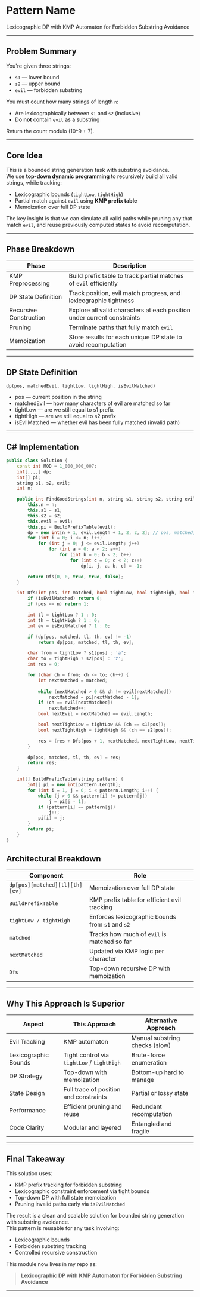 # Pattern Name  
Lexicographic DP with KMP Automaton for Forbidden Substring Avoidance

---

## Problem Summary

You're given three strings:
- `s1` — lower bound  
- `s2` — upper bound  
- `evil` — forbidden substring

You must count how many strings of length `n`:
- Are lexicographically between `s1` and `s2` (inclusive)  
- Do **not** contain `evil` as a substring

Return the count modulo (10^9 + 7).

---

## Core Idea

This is a bounded string generation task with substring avoidance.  
We use **top-down dynamic programming** to recursively build all valid strings, while tracking:

- Lexicographic bounds (`tightLow`, `tightHigh`)  
- Partial match against `evil` using **KMP prefix table**  
- Memoization over full DP state

The key insight is that we can simulate all valid paths while pruning any that match `evil`, and reuse previously computed states to avoid recomputation.

---

## Phase Breakdown

| Phase                  | Description                                                                 |
|------------------------|-----------------------------------------------------------------------------|
| KMP Preprocessing      | Build prefix table to track partial matches of `evil` efficiently           |
| DP State Definition    | Track position, evil match progress, and lexicographic tightness            |
| Recursive Construction | Explore all valid characters at each position under current constraints     |
| Pruning                | Terminate paths that fully match `evil`                                     |
| Memoization            | Store results for each unique DP state to avoid recomputation               |

---

## DP State Definition

```text
dp(pos, matchedEvil, tightLow, tightHigh, isEvilMatched)
```
- pos — current position in the string
- matchedEvil — how many characters of evil are matched so far
- tightLow — are we still equal to s1 prefix
- tightHigh — are we still equal to s2 prefix
- isEvilMatched — whether evil has been fully matched (invalid path)

---

## C# Implementation
```cpp
public class Solution {
    const int MOD = 1_000_000_007;
    int[,,,,] dp;
    int[] pi;
    string s1, s2, evil;
    int n;

    public int FindGoodStrings(int n, string s1, string s2, string evil) {
        this.n = n;
        this.s1 = s1;
        this.s2 = s2;
        this.evil = evil;
        this.pi = BuildPrefixTable(evil);
        dp = new int[n + 1, evil.Length + 1, 2, 2, 2]; // pos, matched, tightLow, tightHigh, isEvilMatched
        for (int i = 0; i <= n; i++)
            for (int j = 0; j <= evil.Length; j++)
                for (int a = 0; a < 2; a++)
                    for (int b = 0; b < 2; b++)
                        for (int c = 0; c < 2; c++)
                            dp[i, j, a, b, c] = -1;

        return Dfs(0, 0, true, true, false);
    }

    int Dfs(int pos, int matched, bool tightLow, bool tightHigh, bool isEvilMatched) {
        if (isEvilMatched) return 0;
        if (pos == n) return 1;

        int tl = tightLow ? 1 : 0;
        int th = tightHigh ? 1 : 0;
        int ev = isEvilMatched ? 1 : 0;

        if (dp[pos, matched, tl, th, ev] != -1)
            return dp[pos, matched, tl, th, ev];

        char from = tightLow ? s1[pos] : 'a';
        char to = tightHigh ? s2[pos] : 'z';
        int res = 0;

        for (char ch = from; ch <= to; ch++) {
            int nextMatched = matched;
            
            while (nextMatched > 0 && ch != evil[nextMatched])
                nextMatched = pi[nextMatched - 1];
            if (ch == evil[nextMatched])
                nextMatched++;
            bool nextEvil = nextMatched == evil.Length;

            bool nextTightLow = tightLow && (ch == s1[pos]);
            bool nextTightHigh = tightHigh && (ch == s2[pos]);

            res = (res + Dfs(pos + 1, nextMatched, nextTightLow, nextTightHigh, nextEvil)) % MOD;
        }

        dp[pos, matched, tl, th, ev] = res;
        return res;
    }

    int[] BuildPrefixTable(string pattern) {
        int[] pi = new int[pattern.Length];
        for (int i = 1, j = 0; i < pattern.Length; i++) {
            while (j > 0 && pattern[i] != pattern[j])
                j = pi[j - 1];
            if (pattern[i] == pattern[j])
                j++;
            pi[i] = j;
        }
        return pi;
    }
}
```

## Architectural Breakdown

| Component                     | Role                                                                 |
|------------------------------|----------------------------------------------------------------------|
| `dp[pos][matched][tl][th][ev]` | Memoization over full DP state                                       |
| `BuildPrefixTable`           | KMP prefix table for efficient evil tracking                         |
| `tightLow / tightHigh`       | Enforces lexicographic bounds from `s1` and `s2`                     |
| `matched`                    | Tracks how much of `evil` is matched so far                          |
| `nextMatched`                | Updated via KMP logic per character                                  |
| `Dfs`                        | Top-down recursive DP with memoization                               |

---

##  Why This Approach Is Superior

| Aspect               | This Approach                          | Alternative Approach                     |
|----------------------|----------------------------------------|------------------------------------------|
| Evil Tracking        | KMP automaton                          | Manual substring checks (slow)           |
| Lexicographic Bounds | Tight control via `tightLow` / `tightHigh` | Brute-force enumeration                 |
| DP Strategy          | Top-down with memoization              | Bottom-up hard to manage                 |
| State Design         | Full trace of position and constraints | Partial or lossy state                   |
| Performance          | Efficient pruning and reuse            | Redundant recomputation                  |
| Code Clarity         | Modular and layered                    | Entangled and fragile                    |

---

##  Final Takeaway

This solution uses:

- KMP prefix tracking for forbidden substring  
- Lexicographic constraint enforcement via tight bounds  
- Top-down DP with full state memoization  
- Pruning invalid paths early via `isEvilMatched`

The result is a clean and scalable solution for bounded string generation with substring avoidance.  
This pattern is reusable for any task involving:

- Lexicographic bounds  
- Forbidden substring tracking  
- Controlled recursive construction

This module now lives in my repo as:

> **Lexicographic DP with KMP Automaton for Forbidden Substring Avoidance**



---
